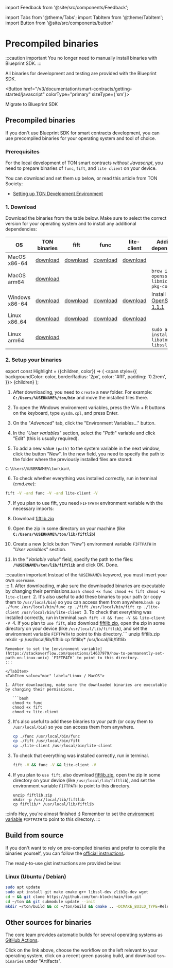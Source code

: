import Feedback from '@site/src/components/Feedback';

import Tabs from '@theme/Tabs';
import TabItem from '@theme/TabItem';
import Button from '@site/src/components/button'

# Precompiled binaries

:::caution important
You no longer need to manually install binaries with Blueprint SDK.
:::

All binaries for development and testing are provided with the Blueprint SDK.

<Button href="/v3/documentation/smart-contracts/getting-started/javascript"
colorType="primary" sizeType={'sm'}>

Migrate to Blueprint SDK

</Button>

## Precompiled binaries

If you don't use Blueprint SDK for smart contracts development, you can use precompiled binaries for your operating system and tool of choice.

### Prerequisites

For the local development of TON smart contracts _without Javascript_, you need to prepare binaries of `func`, `fift`, and `lite client` on your device.

You can download and set them up below, or read this article from TON Society:

- [Setting up TON Development Environment](https://blog.ton.org/setting-up-a-ton-development-environment)

### 1. Download

Download the binaries from the table below.  Make sure to select the correct version for your operating system and to install any additional dependencies:

| OS                                 | TON binaries                                                                                    | fift                                                                                         | func                                                                                         | lite-client                                                                                         | Additional dependencies                                                                                      |
| ---------------------------------- | ----------------------------------------------------------------------------------------------- | -------------------------------------------------------------------------------------------- | -------------------------------------------------------------------------------------------- | --------------------------------------------------------------------------------------------------- | ------------------------------------------------------------------------------------------------------------ |
| MacOS x86-64                       | [download](https://github.com/ton-blockchain/ton/releases/latest/download/ton-mac-x86-64.zip)   | [download](https://github.com/ton-blockchain/ton/releases/latest/download/fift-mac-x86-64)   | [download](https://github.com/ton-blockchain/ton/releases/latest/download/func-mac-x86-64)   | [download](https://github.com/ton-blockchain/ton/releases/latest/download/lite-client-mac-x86-64)   |                                                                                                              |
| MacOS arm64                        | [download](https://github.com/ton-blockchain/ton/releases/latest/download/ton-mac-arm64.zip)    |                                                                                              |                                                                                              |                                                                                                     | `brew install openssl ninja libmicrohttpd pkg-config`                                                        |
| Windows x86-64                     | [download](https://github.com/ton-blockchain/ton/releases/latest/download/ton-win-x86-64.zip)   | [download](https://github.com/ton-blockchain/ton/releases/latest/download/fift.exe)          | [download](https://github.com/ton-blockchain/ton/releases/latest/download/func.exe)          | [download](https://github.com/ton-blockchain/ton/releases/latest/download/lite-client.exe)          | Install [OpenSSL 1.1.1](/ton-binaries/windows/Win64OpenSSL_Light-1_1_1q.msi) |
| Linux  x86_64 | [download](https://github.com/ton-blockchain/ton/releases/latest/download/ton-linux-x86_64.zip) | [download](https://github.com/ton-blockchain/ton/releases/latest/download/fift-linux-x86_64) | [download](https://github.com/ton-blockchain/ton/releases/latest/download/func-linux-x86_64) | [download](https://github.com/ton-blockchain/ton/releases/latest/download/lite-client-linux-x86_64) |                                                                                                              |
| Linux  arm64                       | [download](https://github.com/ton-blockchain/ton/releases/latest/download/ton-linux-arm64.zip)  |                                                                                              |                                                                                              |                                                                                                     | `sudo apt install libatomic1 libssl-dev`                                                                     |

### 2. Setup your binaries

export const Highlight = ({children, color}) => (
<span
style={{
backgroundColor: color,
borderRadius: '2px',
color: '#fff',
padding: '0.2rem',
}}>
{children} </span>
);

<Tabs groupId="operating-systems">
  <TabItem value="win" label="Windows">

1. After downloading, you need to `create` a new folder. For example: **`C:/Users/%USERNAME%/ton/bin`** and move the installed files there.

2. To open the Windows environment variables, press the <Highlight color="#1877F2">Win + R</Highlight> buttons on the keyboard, type `sysdm.cpl`, and press Enter.

3. On the "_Advanced_" tab, click the <Highlight color="#1877F2">"Environment Variables..."</Highlight> button.

4. In the _"User variables"_ section, select the "_Path_" variable and click <Highlight color="#1877F2">"Edit"</Highlight> (this is usually required).

5. To add a new value `(path)` to the system variable in the next window, click the  button <Highlight color="#1877F2">"New"</Highlight>.
  In the new field, you need to specify the path to the folder where the previously installed files are stored:

  ```
  C:\Users\%USERNAME%\ton\bin\
  ```

6. To check whether everything was installed correctly, run in terminal (_cmd.exe_):

  ```bash
  fift -V -and func -V -and lite-client -V
  ```

7. If you plan to use fift, you need `FIFTPATH` environment variable with the necessary imports:

  1. Download [fiftlib.zip](/ton-binaries/windows/fiftlib.zip)
  2. Open the zip in some directory on your machine (like **`C:/Users/%USERNAME%/ton/lib/fiftlib`**)
  3. Create a new (click button <Highlight color="#1877F2">"New"</Highlight>) environment variable `FIFTPATH` in "_User variables_" section.
  4. In the "_Variable value_" field, specify the path to the files: **`/%USERNAME%/ton/lib/fiftlib`** and click <Highlight color="#1877F2">OK</Highlight>. Done.

:::caution important
Instead of the `%USERNAME%` keyword, you must insert your own `username`.\
:::</TabItem>
<TabItem value="mac" label="Linux / MacOS">1. After downloading, make sure the downloaded binaries are executable by changing their permissions.```bash
chmod +x func
chmod +x fift
chmod +x lite-client
```2. It's also useful to add these binaries to your path (or copy them to `/usr/local/bin`) so you can access them from anywhere.```bash
cp ./func /usr/local/bin/func
cp ./fift /usr/local/bin/fift
cp ./lite-client /usr/local/bin/lite-client
```3. To check that everything was installed correctly, run in terminal.```bash
fift -V && func -V && lite-client -V
```4. If you plan to `use fift`, also download [fiftlib.zip](/ton-binaries/windows/fiftlib.zip), open the zip in some directory on your device (like `/usr/local/lib/fiftlib`), and set the environment variable `FIFTPATH` to point to this directory.```
unzip fiftlib.zip
mkdir -p /usr/local/lib/fiftlib
cp fiftlib/* /usr/local/lib/fiftlib
```:::info Hey, you're almost finished :)
Remember to set the [environment variable](https://stackoverflow.com/questions/14637979/how-to-permanently-set-path-on-linux-unix) `FIFTPATH` to point to this directory.
:::

</TabItem>
<TabItem value="mac" label="Linux / MacOS">

1. After downloading, make sure the downloaded binaries are executable by changing their permissions.

   ```bash
   chmod +x func
   chmod +x fift
   chmod +x lite-client
   ```

2. It's also useful to add these binaries to your path (or copy them to `/usr/local/bin`) so you can access them from anywhere.

   ```bash
   cp ./func /usr/local/bin/func
   cp ./fift /usr/local/bin/fift
   cp ./lite-client /usr/local/bin/lite-client
   ```

3. To check that everything was installed correctly, run in terminal.

   ```bash
   fift -V && func -V && lite-client -V
   ```

4. If you plan to `use fift`, also download [fiftlib.zip](/ton-binaries/windows/fiftlib.zip), open the zip in some directory on your device (like `/usr/local/lib/fiftlib`), and set the environment variable `FIFTPATH` to point to this directory.

   ```
   unzip fiftlib.zip
   mkdir -p /usr/local/lib/fiftlib
   cp fiftlib/* /usr/local/lib/fiftlib
   ```

:::info Hey, you're almost finished :)
Remember to set the [environment variable](https://stackoverflow.com/questions/14637979/how-to-permanently-set-path-on-linux-unix) `FIFTPATH` to point to this directory.
:::

  </TabItem>
</Tabs>

## Build from source

If you don't want to rely on pre-compiled binaries and prefer to compile the binaries yourself, you can follow the [official instructions](/v3/guidelines/smart-contracts/howto/compile/compilation-instructions).

The ready-to-use gist instructions are provided below:

### Linux (Ubuntu / Debian)

```bash
sudo apt update
sudo apt install git make cmake g++ libssl-dev zlib1g-dev wget
cd ~ && git clone https://github.com/ton-blockchain/ton.git
cd ~/ton && git submodule update --init
mkdir ~/ton/build && cd ~/ton/build && cmake .. -DCMAKE_BUILD_TYPE=Release && make -j 4
```

## Other sources for binaries

The core team provides automatic builds for several operating systems as [GitHub Actions](https://github.com/ton-blockchain/ton/releases/latest).

Click on the link above, choose the workflow on the left relevant to your operating system, click on a recent green passing build, and download `ton-binaries` under "Artifacts".

<Feedback />

